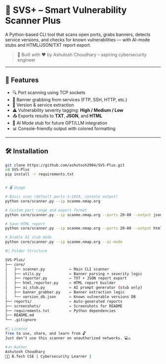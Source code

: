 # 🔐 SVS+ – Smart Vulnerability Scanner Plus

A Python-based CLI tool that scans open ports, grabs banners, detects service versions, and checks for known vulnerabilities — with AI-mode stubs and HTML/JSON/TXT report export.

> 🚀 Built with ❤️ by Ashutosh Choudhary – aspiring cybersecurity engineer

---

## 🚀 Features

- 🔍 Port scanning using TCP sockets
- 📜 Banner grabbing from services (FTP, SSH, HTTP, etc.)
- 🔎 Version & service extraction
- ⚠️ Vulnerability severity tagging: **High / Medium / Low**
- 📤 Exports results to **TXT**, **JSON**, and **HTML**
- 🧠 AI Mode stub for future GPT/LLM integration
- 📊 Console-friendly output with colored formatting

---

## 🛠️ Installation

```bash
git clone https://github.com/ashutosh2904/SVS-Plus.git
cd SVS-Plus
pip install -r requirements.txt


# 🖥️ Usage

# Basic scan (default ports 1–1024, console output)
python core/scanner.py --ip scanme.nmap.org

# Custom port range and export format
python core/scanner.py --ip scanme.nmap.org --ports 20-80 --output json

# Save HTML report
python core/scanner.py --ip scanme.nmap.org --ports 20-80 --output html

# Enable AI stub mode
python core/scanner.py --ip scanme.nmap.org --ai-mode

#📁 Folder Structure

SVS-Plus/
├── core/
│   ├── scanner.py           ← Main CLI scanner
│   ├── utils.py             ← Banner parsing + severity logic
│   ├── reporter.py          ← TXT + JSON report export
│   ├── html_reporter.py     ← HTML report builder
│   ├── ai_stub.py           ← AI prompt generator (stub only)
│   ├── banner_grabber.py    ← Banner extraction logic
│   └── version_db.json      ← Known vulnerable versions DB
├── reports/                 ← Auto-generated reports
├── screenshots/             ← Screenshots for README
├── requirements.txt         ← Python dependencies
├── README.md
└── .gitignore

#📜 License
free to use, share, and learn from 🔓
Just don’t use this scanner on unauthorized networks. 💻⚖️

#✍️ Author
Ashutosh Choudhary
🧑‍💻 B.Tech CSE | Cybersecurity Learner |
